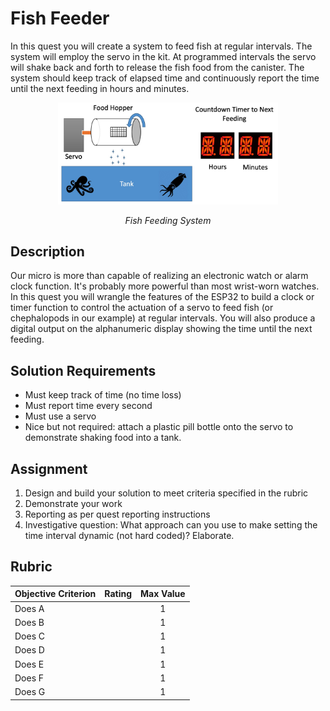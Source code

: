 # Fish Feeder

In this quest you will create a system to feed fish at regular
intervals. The system will employ the servo in the kit. At programmed
intervals the servo will shake back and forth to release the fish food
from the canister. The system should keep track of elapsed time and
continuously report the time until the next feeding in hours and
minutes.

<p align="center">
<img src="/docs/images/fishfeeder.jpg" width="70%" />
</p>
<p align="center">
<i> Fish Feeding System</i>
</p>


## Description 
Our micro is more than capable of realizing an
electronic watch or alarm clock function. It's probably more powerful
than most wrist-worn watches. In this quest you will wrangle the
features of the ESP32 to build a clock or timer function to control
the actuation of a servo to feed fish (or chephalopods in our example)
at regular intervals. You will also produce a digital output on the
alphanumeric display showing the time until the next feeding. 

## Solution Requirements
- Must keep track of time (no time loss)
- Must report time every second
- Must use a servo 
- Nice but not required: attach a plastic pill bottle onto the servo to demonstrate shaking food into a tank.


## Assignment
1. Design and build your solution to meet criteria specified in the rubric
2. Demonstrate your work
3. Reporting as per quest reporting instructions
4. Investigative question: What approach can you use to make setting the time interval dynamic (not hard coded)? Elaborate.


## Rubric

| Objective Criterion | Rating | Max Value  | 
|---------------------------------------------|:-----------:|:---------:|
| Does A  |  |  1     | |
| Does B  |  |  1     | |
| Does C  |  |  1     | |
| Does D  |  |  1     | |
| Does E  |  |  1     | |
| Does F  |  |  1     | |
| Does G  |  |  1     | |
